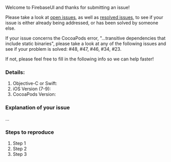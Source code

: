 Welcome to FirebaseUI and thanks for submitting an issue!

Please take a look at [open issues](https://github.com/firebase/FirebaseUI-iOS/issues?q=is%3Aopen+is%3Aissue), as well as [resolved issues](https://github.com/firebase/FirebaseUI-iOS/issues?q=is%3Aissue+is%3Aclosed), to see if your issue is either already being addressed, or has been solved by someone else.

If your issue concerns the CocoaPods error, "...transitive dependencies that include static binaries", please take a look at any of the following issues and see if your problem is solved: #48, #47, #46, #34, #23.

If not, please feel free to fill in the following info so we can help faster!

### Details:
  1. Objective-C or Swift:
  2. iOS Version (7-9):
  3. CocoaPods Version:

### Explanation of your issue
...

### Steps to reproduce
  1. Step 1
  2. Step 2
  3. Step 3

